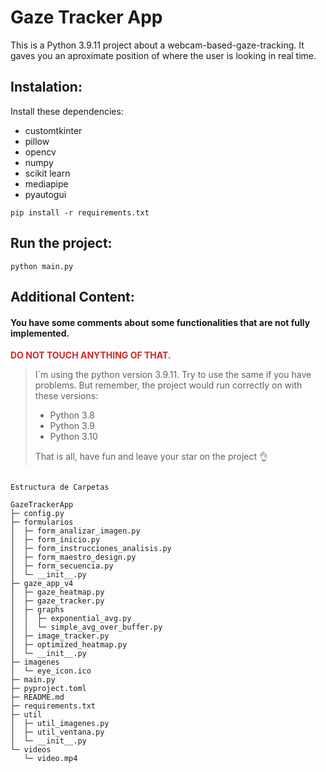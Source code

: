 # Gaze Tracker App


This is a Python 3.9.11 project about a webcam-based-gaze-tracking. It gaves you an aproximate position of where the user is looking in real time.

## Instalation:
Install these dependencies:
- customtkinter
- pillow
- opencv
- numpy
- scikit learn
- mediapipe
- pyautogui

```shell
pip install -r requirements.txt
```

## Run the project:
```shell
python main.py
```

## Additional Content:
####  You have some comments about some functionalities that are not fully implemented. 
**<span style="color:rgb(206, 42, 42)">DO NOT TOUCH ANYTHING OF THAT.</span>**

<!-- Warning for a GITHUB ALERT -->
<!-- > [!WARNING]  -->
> I´m using the python version 3.9.11. Try to use the same if you have problems. But remember, the project would run correctly on with these versions:
> - Python 3.8
> - Python 3.9
> - Python 3.10
>
> That is all, have fun and leave your star on the project 👌

```

Estructura de Carpetas

GazeTrackerApp
├─ config.py
├─ formularios
│  ├─ form_analizar_imagen.py
│  ├─ form_inicio.py
│  ├─ form_instrucciones_analisis.py
│  ├─ form_maestro_design.py
│  ├─ form_secuencia.py
│  └─ __init__.py
├─ gaze_app_v4
│  ├─ gaze_heatmap.py
│  ├─ gaze_tracker.py
│  ├─ graphs
│  │  ├─ exponential_avg.py
│  │  └─ simple_avg_over_buffer.py
│  ├─ image_tracker.py
│  ├─ optimized_heatmap.py
│  └─ __init__.py
├─ imagenes
│  └─ eye_icon.ico
├─ main.py
├─ pyproject.toml
├─ README.md
├─ requirements.txt
├─ util
│  ├─ util_imagenes.py
│  ├─ util_ventana.py
│  └─ __init__.py
└─ videos
   └─ video.mp4

```